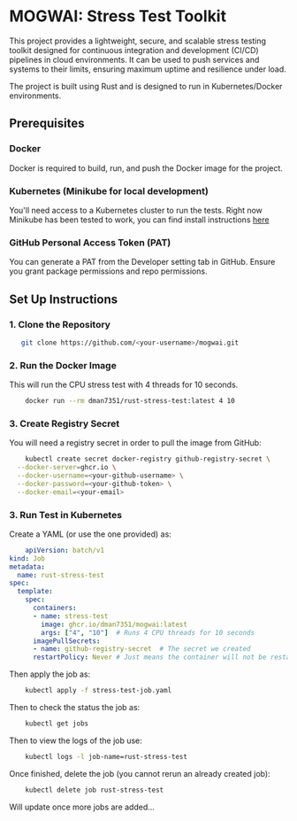 # MOGWAI: Stress Test Toolkit
This project provides a lightweight, secure, and scalable stress testing toolkit designed for continuous integration and development (CI/CD) pipelines in cloud environments. It can be used to push services and systems to their limits, ensuring maximum uptime and resilience under load.

The project is built using Rust and is designed to run in Kubernetes/Docker environments.

## Prerequisites

### Docker
Docker is required to build, run, and push the Docker image for the project.

### Kubernetes (Minikube for local development)
You'll need access to a Kubernetes cluster to run the tests. Right now Minikube has been tested to work, you can find install instructions [here](https://minikube.sigs.k8s.io/docs/)

### GitHub Personal Access Token (PAT)
You can generate a PAT from the Developer setting tab in GitHub. Ensure you grant package permissions and repo permissions.

## Set Up Instructions
### 1. **Clone the Repository**

```bash
   git clone https://github.com/<your-username>/mogwai.git
```
### 2. **Run the Docker Image**
This will run the CPU stress test with 4 threads for 10 seconds.
```bash
    docker run --rm dman7351/rust-stress-test:latest 4 10
```
### 3. **Create Registry Secret**
You will need a registry secret in order to pull the image from GitHub:
```bash
    kubectl create secret docker-registry github-registry-secret \
  --docker-server=ghcr.io \
  --docker-username=<your-github-username> \
  --docker-password=<your-github-token> \
  --docker-email=<your-email>
```
### 3. **Run Test in Kubernetes**
Create a YAML (or use the one provided) as:
```yaml
    apiVersion: batch/v1
kind: Job
metadata:
  name: rust-stress-test
spec:
  template:
    spec:
      containers:
      - name: stress-test
        image: ghcr.io/dman7351/mogwai:latest 
        args: ["4", "10"]  # Runs 4 CPU threads for 10 seconds
      imagePullSecrets:
      - name: github-registry-secret  # The secret we created
      restartPolicy: Never # Just means the container will not be restarted
```

Then apply the job as:
```bash
    kubectl apply -f stress-test-job.yaml
```

Then to check the status the job as:
```bash
    kubectl get jobs
```

Then to view the logs of the job use:
```bash
    kubectl logs -l job-name=rust-stress-test
```

Once finished, delete the job (you cannot rerun an already created job):
```bash
    kubectl delete job rust-stress-test
```


Will update once more jobs are added...
